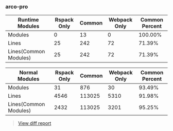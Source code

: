 ### arco-pro

| Runtime Modules       | Rspack Only | Common | Webpack Only | Common Percent | 
|-----------------------|-------------|--------|--------------|----------------| 
| Modules               | 0           | 13     | 0            | 100.00%        | 
| Lines                 | 25          | 242    | 72           | 71.39%         | 
| Lines(Common Modules) | 25          | 242    | 72           | 71.39%         | 


| Normal Modules        | Rspack Only | Common | Webpack Only | Common Percent | 
|-----------------------|-------------|--------|--------------|----------------| 
| Modules               | 31          | 876    | 30           | 93.49%         | 
| Lines                 | 4546        | 113025 | 5310         | 91.98%         | 
| Lines(Common Modules) | 2432        | 113025 | 3201         | 95.25%         | 


> [View diff report](https://web-infra-dev.github.io/rspack-report-website/diff/8832843004/diff_arco-pro.html)

